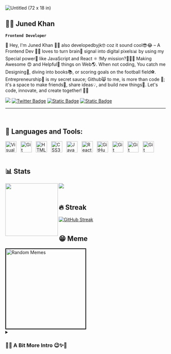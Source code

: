 

![Untitled (72 x 18 in)](https://github.com/developedbyjk/developedbyjk/assets/71823598/07ca474b-bd5f-410e-87b3-d2cf57f0385c)




## 👨‍💻 Juned Khan
**`Frontend Developer`**

👋 Hey, I'm Juned Khan 🙋‍♂️ also developedbyjk🤓 coz it sound cool😎😂 – A Frontend Dev 👨‍💻 loves to turn brain🧠 signal into digital pixels📊 by using my Special power💪 like JavaScript and React ⚛ !My mission?🚀👨‍🚀 Making Awesome 😍 and Helpful🤝 things on Web🌎.  When not coding, You catch me Designing🎨, diving into books📚, or scoring goals on the football field⚽. Entrepreneurship🤵 is my secret sauce; Github😸 to me, is more than code 💖; it's a space to make friends👥, share ideas💡, and build new things🔮. Let's code, innovate, and create together! 🚀✨

![](https://komarev.com/ghpvc/?username=developedbyjk&color=brightgreen&style=flat-square&label=++👀++)
[![Twitter Badge](https://img.shields.io/badge/-Twitter-white?logo=x&labelColor=black)](https://twitter.com/developedbyjk) 
[![Static Badge](https://img.shields.io/badge/linktree-black?logo=linktree)](https://linktr.ee/developedbyjk)
[![Static Badge](https://img.shields.io/badge/linkedin-blue?logo=linkedin)](https://www.linkedin.com/in/developedbyjk/)


<!--
[![Static Badge](https://img.shields.io/badge/-linktree-black?logo=linktree&label=All%20Links%20on&labelColor=black)](https://linktr.ee/developedbyjk)
[![Twitter Follow](https://img.shields.io/twitter/follow/misteranmol?label=Follow)](https://twitter.com/intent/follow?screen_name=misteranmol)
-->
---
<br/>

## 💼 Languages and Tools:

<img align="left" alt="Visual Studio Code" width="35px" src="https://cdn.jsdelivr.net/gh/devicons/devicon/icons/vscode/vscode-original.svg" style="padding-right:10px;" />
<img align="left" alt="Git" width="35px" style="padding-right:10px;" src="https://cdn.jsdelivr.net/gh/devicons/devicon@latest/icons/figma/figma-original.svg" />
<img align="left" alt="HTML5"  width="35px"  src="https://cdn.jsdelivr.net/gh/devicons/devicon/icons/html5/html5-original.svg" style="padding-right:10px;" />
<img align="left" alt="CSS3" width="35px"  src="https://cdn.jsdelivr.net/gh/devicons/devicon/icons/css3/css3-original.svg" style="padding-right:10px;" />
<img align="left" alt="JavaScript"  width="35px"  src="https://cdn.jsdelivr.net/gh/devicons/devicon/icons/javascript/javascript-original.svg" style="padding-right:10px;" />
<img align="left" alt="React"  width="35px"  src="https://cdn.jsdelivr.net/gh/devicons/devicon/icons/react/react-original.svg" style="padding-right:10px;" />
<img align="left" alt="GitHub" width="35px" style="padding-right:10px;" src="https://cdn.jsdelivr.net/gh/devicons/devicon/icons/github/github-original.svg" />
<img align="left" alt="Git" width="35px" style="padding-right:10px;" src="https://cdn.jsdelivr.net/gh/devicons/devicon/icons/git/git-original.svg" />
<img align="left" alt="Git" width="35px" style="padding-right:10px;" src="https://cdn.jsdelivr.net/gh/devicons/devicon@latest/icons/nextjs/nextjs-original-wordmark.svg" />
<img align="left" alt="Git" width="35px" style="padding-right:10px;" src="https://cdn.jsdelivr.net/gh/devicons/devicon@latest/icons/tailwindcss/tailwindcss-original.svg" />
          
          


<br/>
<br/>
<br/>



## 📊 Stats


<div>
  <img height="165" align="left" src="https://github-readme-stats.vercel.app/api?username=developedbyjk&show_icons=true&theme=shadow_green&hide=contribs" />
  <img src="https://github-readme-stats.vercel.app/api/top-langs/?username=developedbyjk&layout=compact&show_icons=true&theme=shadow_green" />
</div>

<!--

<div>
  <img height="165" align="left" src="https://github-readme-stats.vercel.app/api?username=developedbyjk&show_icons=true&theme=vue&hide=contribs" />
  <img src="https://github-readme-stats.vercel.app/api/top-langs/?username=developedbyjk&layout=compact&show_icons=true&theme=vue" />
</div>

-->

<br/>

## 🔥 Streak

[![GitHub Streak](https://streak-stats.demolab.com/?user=developedbyjk)](https://git.io/streak-stats)
#

## 😁 Meme

<img alt="Random Memes" height="250px" style="border: 2px solid #000000;" src="https://web.ohidur.com/memes/random.jpg?category=programming">
<details>
 <summary><h3>👨‍💻 A Bit More Intro 😉✨🥂</h3></summary>
  👋 Greetings, fellow code aficionados! I'm Juned Khan, a frontend sorcerer conjuring digital wonders with the magical duo of JavaScript and React. My quest? To weave the web with awesome creations that not only dazzle the eyes but serve a practical purpose for users.

💻 JavaScript is not just a language for me; it's the rhythm of my code and the melody of innovation. The frontend is my canvas, and I paint user-friendly masterpieces that resonate with utility.

🎨 Beyond the realms of coding, I don a different hat—or should I say, grab a stylus? Graphic design, drawing, and the occasional literary journey are my off-screen pursuits. When not immersed in pixels, you might catch me chasing a football on the field or immersed in the pages of a good book.

🚀 Project crafting is my forte, and each creation holds a piece of my coding heart. I'm not just content with past triumphs; I'm on a perpetual mission to birth more awesome projects that make a difference in people's digital lives.

💼 In a unique twist, I blend my love for coding with entrepreneurship. Business meetings are my jam—connecting with like-minded visionaries, swapping ideas, and considering coding not just a skill but a passionate endeavor.

⏰ Coding is not just a 9-to-5 for me; it's a round-the-clock affair. Even in my free time, you'll find me tinkering with code, chasing the elusive bug, and reveling in the pride of a successful hunt.

🌐 GitHub, for me, is more than a repository of code; it's a hub for building friendships, sharing innovative ideas, and collaboratively constructing the next wave of awesome things. Join me on this coding odyssey, and let's create, innovate, and build fantastic digital realms together! 🚀✨


